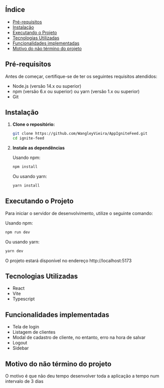
## Índice
- [Pré-requisitos](#pré-requisitos)
- [Instalação](#instalação)
- [Executando o Projeto](#executando-o-projeto)
- [Tecnologias Utilizadas](#tecnologias-utilizadas)
- [Funcionalidades implementadas](#funcionalidades-implementadas)
- [Motivo do não término do projeto](#motivo-do-nao-termino-do-projeto)
## Pré-requisitos

Antes de começar, certifique-se de ter os seguintes requisitos atendidos:

- Node.js (versão 14.x ou superior)
- npm (versão 6.x ou superior) ou yarn (versão 1.x ou superior)
- Git

## Instalação

1. **Clone o repositório:**

   ```bash
   git clone https://github.com/WangleyVieira/AppIgniteFeed.git
   cd ignite-feed 
   ```
2. **Instale as dependências**

   Usando npm:
    ```bash
    npm install
   ```
   Ou usando yarn:
    ```bash
    yarn install
   ```

## Executando o Projeto
Para iniciar o servidor de desenvolvimento, utilize o seguinte comando:

Usando npm:
```bash
npm run dev
```

Ou usando yarn:
```bash
yarn dev
```

O projeto estará disponível no endereço http://localhost:5173

## Tecnologias Utilizadas
- React
- Vite
- Typescript

## Funcionalidades implementadas
- Tela de login
- Listagem de clientes
- Modal de cadastro de cliente, no entanto, erro na hora de salvar
- Logout
- Sidebar

## Motivo do não término do projeto
O motivo é que não deu tempo desenvolver toda a aplicação a tempo num intervalo de 3 dias